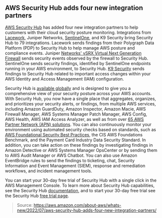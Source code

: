 ## AWS Security Hub adds four new integration partners

[AWS Security Hub](https://aws.amazon.com/security-hub/?aws-security-hub-blogs.sort-by=item.additionalFields.createdDate&aws-security-hub-blogs.sort-order=desc) has added four new integration partners to help customers with their cloud security posture monitoring. Integrations from [Lacework](https://www.lacework.com/platform/aws/), Juniper Networks, [SentinelOne](https://www.sentinelone.com/sentinelone-for-aws/), and K9 Security bring Security Hub to 79 integrations. Lacework sends findings from their Polygraph Data Platform (PDP) to Security Hub to help manage AWS posture and compliance events. Juniper [Networks' vSRX Virtual Next Generation Firewall](https://www.juniper.net/documentation/us/en/software/vsrx/vsrx-consolidated-deployment-guide/vsrx-aws/topics/topic-map/security-aws-cloudwatch-security-hub-and-logs.html) sends security events observed by the firewall to Security Hub. SentinelOne sends security findings, identified by SentinelOne endpoints running in your AWS environment, to Security Hub. [K9 Security](https://www.k9security.io/lp/operationalize-aws-iam-security-hub) sends findings to Security Hub related to important access changes within your AWS Identity and Access Management (IAM) configuration.

Security Hub is [available globally](https://docs.aws.amazon.com/securityhub/latest/userguide/securityhub-regions.html) and is designed to give you a comprehensive view of your security posture across your AWS accounts. With Security Hub, you now have a single place that aggregates, organizes, and prioritizes your security alerts, or findings, from multiple AWS services, including Amazon GuardDuty, Amazon Inspector, Amazon Macie, AWS Firewall Manager, AWS Systems Manager Patch Manager, AWS Config, AWS Health, AWS IAM Access Analyzer, as well as from over [65 AWS Partner Network (APN) solutions](https://aws.amazon.com/security-hub/partners/). You can also continuously monitor your environment using automated security checks based on standards, such as [AWS Foundational Security Best Practices](https://docs.aws.amazon.com/securityhub/latest/userguide/securityhub-standards-fsbp.html), the CIS AWS Foundations Benchmark, and the Payment Card Industry Data Security Standard. In addition, you can take action on these findings by investigating findings in Amazon Detective or AWS Systems Manager OpsCenter or by sending them to AWS Audit Manager or AWS Chatbot. You can also use Amazon EventBridge rules to send the findings to ticketing, chat, Security Information and Event Management (SIEM), response and remediation workflows, and incident management tools.

You can start your 30-day free trial of Security Hub with a single click in the AWS Management Console. To learn more about Security Hub capabilities, see the Security Hub [documentation](https://docs.aws.amazon.com/securityhub/latest/userguide/what-is-securityhub.html), and to start your 30-day free trial see the Security Hub [free trial page](https://aws.amazon.com/security-hub/pricing/).

> Source: https://aws.amazon.com/about-aws/whats-new/2022/07/aws-security-hub-adds-four-new-integration-partners/